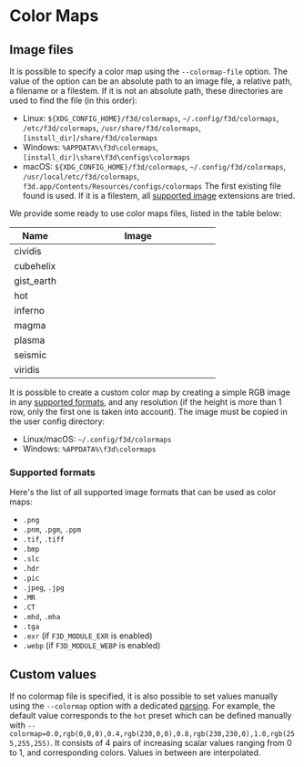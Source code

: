 # Color Maps

## Image files

It is possible to specify a color map using the `--colormap-file` option.
The value of the option can be an absolute path to an image file, a relative path, a filename or a filestem.
If it is not an absolute path, these directories are used to find the file (in this order):

- Linux: `${XDG_CONFIG_HOME}/f3d/colormaps`, `~/.config/f3d/colormaps`, `/etc/f3d/colormaps`, `/usr/share/f3d/colormaps`, `[install_dir]/share/f3d/colormaps`
- Windows: `%APPDATA%\f3d\colormaps`, `[install_dir]\share\f3d\configs\colormaps`
- macOS: `${XDG_CONFIG_HOME}/f3d/colormaps`, `~/.config/f3d/colormaps`, `/usr/local/etc/f3d/colormaps`, `f3d.app/Contents/Resources/configs/colormaps`
  The first existing file found is used.
  If it is a filestem, all [supported image](#supported-formats) extensions are tried.

We provide some ready to use color maps files, listed in the table below:

| Name       | Image                                                                                                                                   |
| ---------- | --------------------------------------------------------------------------------------------------------------------------------------- |
| cividis    | <img src="https://github.com/f3d-app/f3d/blob/master/resources/colormaps/cividis.png?raw=true" class="cm" width="256" height="10" />    |
| cubehelix  | <img src="https://github.com/f3d-app/f3d/blob/master/resources/colormaps/cubehelix.png?raw=true" class="cm" width="256" height="10" />  |
| gist_earth | <img src="https://github.com/f3d-app/f3d/blob/master/resources/colormaps/gist_earth.png?raw=true" class="cm" width="256" height="10" /> |
| hot        | <img src="https://github.com/f3d-app/f3d/blob/master/resources/colormaps/hot.png?raw=true" class="cm" width="256" height="10" />        |
| inferno    | <img src="https://github.com/f3d-app/f3d/blob/master/resources/colormaps/inferno.png?raw=true" class="cm" width="256" height="10" />    |
| magma      | <img src="https://github.com/f3d-app/f3d/blob/master/resources/colormaps/magma.png?raw=true" class="cm" width="256" height="10" />      |
| plasma     | <img src="https://github.com/f3d-app/f3d/blob/master/resources/colormaps/plasma.png?raw=true" class="cm" width="256" height="10" />     |
| seismic    | <img src="https://github.com/f3d-app/f3d/blob/master/resources/colormaps/seismic.png?raw=true" class="cm" width="256" height="10" />    |
| viridis    | <img src="https://github.com/f3d-app/f3d/blob/master/resources/colormaps/viridis.png?raw=true" class="cm" width="256" height="10" />    |

It is possible to create a custom color map by creating a simple RGB image in any [supported formats](#supported-formats), and any resolution (if the height is more than 1 row, only the first one is taken into account). The image must be copied in the user config directory:

- Linux/macOS: `~/.config/f3d/colormaps`
- Windows: `%APPDATA%\f3d\colormaps`

### Supported formats

Here's the list of all supported image formats that can be used as color maps:

- `.png`
- `.pnm`, `.pgm`, `.ppm`
- `.tif`, `.tiff`
- `.bmp`
- `.slc`
- `.hdr`
- `.pic`
- `.jpeg`, `.jpg`
- `.MR`
- `.CT`
- `.mhd`, `.mha`
- `.tga`
- `.exr` (if `F3D_MODULE_EXR` is enabled)
- `.webp` (if `F3D_MODULE_WEBP` is enabled)

## Custom values

If no colormap file is specified, it is also possible to set values manually using the `--colormap` option with a dedicated [parsing](PARSING.md#colormap).
For example, the default value corresponds to the `hot` preset which can be defined manually with `--colormap=0.0,rgb(0,0,0),0.4,rgb(230,0,0),0.8,rgb(230,230,0),1.0,rgb(255,255,255)`.
It consists of 4 pairs of increasing scalar values ranging from 0 to 1, and corresponding colors. Values in between are interpolated.
